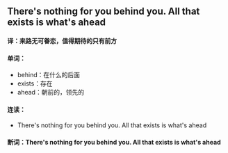 ## There's nothing for you behind you. All that exists is what's ahead

#### 译：来路无可眷恋，值得期待的只有前方

#### 单词：

- behind：在什么的后面
- exists：存在
- ahead：朝前的，领先的

#### 连读：

- There's nothing for you behind you. All that exists is what's ahead

#### 断词：There's nothing for you behind you. All that exists is what's ahead
